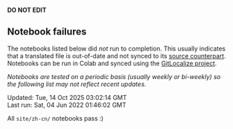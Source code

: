 __DO NOT EDIT__

## Notebook failures

The notebooks listed below did *not* run to completion. This usually indicates
that a translated file is out-of-date and not synced to its
[source counterpart](../en-snapshot/). Notebooks can be run in Colab and synced
using the [GitLocalize project](https://gitlocalize.com/tensorflow/docs-l10n).

*Notebooks are tested on a periodic basis (usually weekly or bi-weekly) so the
following list may not reflect recent updates.*

Updated: Tue, 14 Oct 2025 03:02:14 GMT<br/>
Last run: Sat, 04 Jun 2022 01:46:02 GMT

All <code>site/zh-cn/</code> notebooks pass :)

